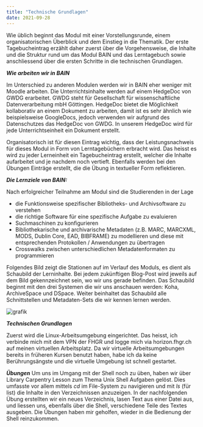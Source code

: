 ```yaml
---
title: "Technische Grundlagen"
date: 2021-09-28
---
```


Wie üblich beginnt das Modul mit einer Vorstellungsrunde, einem organisatorischen Überblick und dem Einstieg in die Thematik. Der erste Tagebucheintrag erzählt daher zuerst über die Vorgehensweise, die Inhalte und die Struktur rund um das Modul BAIN und das Lerntagebuch sowie anschliessend über die ersten Schritte in die technischen Grundlagen.

***Wie arbeiten wir in BAIN***

Im Unterschied zu anderen Modulen werden wir in BAIN eher weniger mit Moodle arbeiten. Die Unterrichtsinhalte werden auf einem HedgeDoc von GWDG erarbeitet. GWDG steht für Gesellschaft für wissenschaftliche Datenverarbeitung mbH Göttingen. HedgeDoc bietet die Möglichkeit kollaborativ an einem Dokument zu arbeiten, damit ist es sehr ähnlich wie beispielsweise GoogleDocs, jedoch verwenden wir aufgrund des Datenschutzes das HedgeDoc von GWDG. In unserem HedgeDoc wird für jede Unterrichtseinheit ein Dokument erstellt. 

Organisatorisch ist für diesen Eintrag wichtig, dass der Leistungsnachweis für dieses Modul in Form von Lerntagebüchern erbracht wird. Das heisst es wird zu jeder Lerneinheit ein Tagebucheintrag erstellt, welcher die Inhalte aufarbeitet und je nachdem noch vertieft. Ebenfalls werden bei den Übungen Einträge erstellt, die die Übung in textueller Form reflektieren.

***Die Lernziele von BAIN:***

Nach erfolgreicher Teilnahme am Modul sind die Studierenden in der Lage
- die Funktionsweise spezifischer Bibliotheks- und Archivsoftware zu verstehen
- die richtige Software für eine spezifische Aufgabe zu evaluieren
- Suchmaschinen zu konfigurieren
- Bibliothekarische und archivarische Metadaten (z.B. MARC, MARCXML, MODS, Dublin Core, EAD, BIBFRAME) zu modellieren und diese mit entsprechenden Protokollen /       Anwendungen zu übertragen
- Crosswalks zwischen unterschiedlichen Metadatenformaten zu programmieren

Folgendes Bild zeigt die Stationen auf im Verlauf des Moduls, es dient als Schaubild der Lerninhalte. Bei jedem zukünftigen Blog-Post wird jeweils auf dem Bild gekennzeichnet sein, wo wir uns gerade befinden. Das Schaubild beginnt mit den drei Systemen die wir uns anschauen werden: Koha, ArchiveSpace und DSpace. Weiter beinhaltet das Schaubild alle Schnittstellen und Metadaten-Sets die wir kennen lernen werden.

![grafik](https://user-images.githubusercontent.com/74451681/147764131-2939d1a1-9e87-4443-9891-be682588e1c0.png)


***Technischen Grundlagen***

Zuerst wird die Linux-Arbeitsumgebung eingerichtet. Das heisst, ich verbinde mich mit dem VPN der FHGR und logge mich via horizon.fhgr.ch auf meinen virtuellen Arbeitsplatz. Da wir virtuelle Arbeitsumgebungen bereits in früheren Kursen benutzt haben, habe ich da keine Berührungsängste und die virtuelle Umgebung ist schnell gestartet.


***Übungen***
Um uns im Umgang mit der Shell noch zu üben, haben wir über Library Carpentry Lesson zum Thema Unix Shell Aufgaben gelöst. Dies umfasste vor allem mittels *cd* im File-System zu navigieren und mit *ls* (für list) die Inhalte in den Verzeichnissen anzuzeigen. In der nachfolgenden Übung erstellten wir ein neues Verzeichnis, lasen Text aus einer Datei aus, und liessen uns, ebenfalls über die Shell, verschiedene Teile des Textes ausgeben. Die Übungen haben mir geholfen, wieder in die Bedienung der Shell reinzukommen. 
